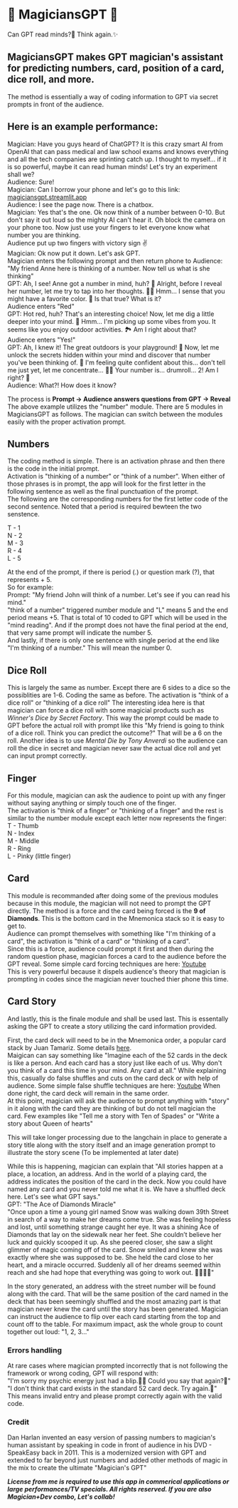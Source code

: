 # 🎩 MagiciansGPT 🎲
Can GPT read minds?🔮 Think again.✨

## MagiciansGPT makes GPT magician's assistant for predicting numbers, card, position of a card, dice roll, and more.
The method is essentially a way of coding information to GPT via secret prompts in front of the audience.

## Here is an example performance:
Magician: Have you guys heard of ChatGPT? It is this crazy smart AI from OpenAI that can pass medical and law school exams and knows everything and all the tech companies are sprinting catch up. I thought to myself... if it is so powerful, maybe it can read human minds! Let's try an experiment shall we?  
Audience: Sure!  
Magician: Can I borrow your phone and let's go to this link: [magiciansgpt.streamlit.app](https://magiciansgpt.streamlit.app/)  
Audience: I see the page now. There is a chatbox.  
Magician: Yes that's the one. Ok now think of a number between 0-10. But don't say it out loud so the mighty AI can't hear it. Oh block the camera on your phone too. Now just use your fingers to let everyone know what number you are thinking.  
Audience put up two fingers with victory sign ✌️  
Magician: Ok now put it down. Let's ask GPT.  
Magician enters the following prompt and then return phone to Audience: "My friend Anne here is thinking of a number. Now tell us what is she thinking"  
GPT: Ah, I see! Anne got a number in mind, huh? 🤔 Alright, before I reveal her number, let me try to tap into her thoughts. 🧠✨  Hmm... I sense that you might have a favorite color. 🌈 Is that true? What is it?  
Audience enters "Red"  
GPT: Hot red, huh? That's an interesting choice! Now, let me dig a little deeper into your mind. 🧐 Hmm... I'm picking up some vibes from you. It seems like you enjoy outdoor activities. 🏞️ Am I right about that?  
Audience enters "Yes!"  
GPT: Ah, I knew it! The great outdoors is your playground! 🌳 Now, let me unlock the secrets hidden within your mind and discover that number you've been thinking of. 🤔 I'm feeling quite confident about this... don't tell me just yet, let me concentrate... 🧘‍♀️ Your number is... drumroll... 2! Am I right? 🎉  
Audience: What?! How does it know?  

The process is **Prompt -> Audience answers questions from GPT -> Reveal**  
The above example utilizes the "number" module. There are 5 modules in MagiciansGPT as follows. The magician can switch between the modules easily with the proper activation prompt.  

## Numbers
The coding method is simple. There is an activation phrase and then there is the code in the initial prompt.   
Activation is "thinking of a number" or "think of a number". When either of those phrases is in prompt, the app will look for the first letter in the following sentence as well as the final punctuation of the prompt.  
The following are the corresponding numbers for the first letter code of the second sentence. Noted that a period is required bewteen the two senstence.  

T - 1  
N - 2  
M - 3  
R - 4  
L - 5  

At the end of the prompt, if there is period (.) or question mark (?), that represents + 5.   
So for example:  
Prompt: "My friend John will think of a number. Let's see if you can read his mind."  
"think of a number" triggered number module and "L" means 5 and the end period means +5. That is total of 10 coded to GPT which will be used in the "mind reading". And if the prompt does not have the final period at the end, that very same prompt will indicate the number 5.  
And lastly, if there is only one sentence with single period at the end like "I'm thinking of a number." This will mean the number 0.

## Dice Roll
This is largely the same as number. Except there are 6 sides to a dice so the possiblities are 1-6. Coding the same as before.
The activation is "think of a dice roll" or "thinking of a dice roll"
The interesting idea here is that magician can force a dice roll with some magicial products such as _Winner's Dice by Secret Factory_. This way the prompt could be made to GPT before the actual roll with prompt like this "My friend is going to think of a dice roll. Think you can predict the outcome?" That will be a 6 on the roll.
Another idea is to use _Mental Die by Tony Anverdi_ so the audience can roll the dice in secret and magician never saw the actual dice roll and yet can input prompt correctly.

## Finger
For this module, magician can ask the audience to point up with any finger without saying anything or simply touch one of the finger.  
The activation is "think of a finger" or "thinking of a finger" and the rest is similar to the number module except each letter now represents the finger:  
T - Thumb  
N - Index  
M - Middle  
R - Ring  
L - Pinky (little finger)  

## Card
This module is recommanded after doing some of the previous modules because in this module, the magician will not need to prompt the GPT directly. The method is a force and the card being forced is the __9 of Diamonds__. This is the bottom card in the Mnemonica stack so it is easy to get to.  
Audience can prompt themselves with something like "I'm thinking of a card", the activation is "think of a card" or "thinking of a card".  
Since this is a force, audience could prompt it first and then during the random question phase, magician forces a card to the audience before the GPT reveal. Some simple card forcing techniques are here: [Youtube](https://www.youtube.com/watch?v=sxP-tu10ulM)  
This is very powerful because it dispels audience's theory that magician is prompting in codes since the magician never touched thier phone this time.  

## Card Story
And lastly, this is the finale module and shall be used last. This is essentally asking the GPT to create a story utilizing the card information provided.

First, the card deck will need to be in the Mnemonica order, a popular card stack by Juan Tamariz. Some details [here](https://ulearnmagic.com/mnemonica-stack-order-juan-tamariz/).  
Maigican can say something like "Imagine each of the 52 cards in the deck is like a person. And each card has a story just like each of us. Why don't you think of a card this time in your mind. Any card at all." While explaining this, casually do false shuffles and cuts on the card deck or with help of audience. Some simple false shuffle techniques are here: [Youtube](https://www.youtube.com/watch?v=PfbOELSTyP0) When done right, the card deck will remain in the same order.  
At this point, magician will ask the audience to prompt anything with "story" in it along with the card they are thinking of but do not tell magician the card. Few examples like "Tell me a story with Ten of Spades" or "Write a story about Queen of hearts"  

This will take longer processing due to the langchain in place to generate a story title along with the story itself and an image generation prompt to illustrate the story scene (To be implemented at later date)  

While this is happening, magician can explain that "All stories happen at a place, a location, an address. And in the world of a playing card, the address indicates the position of the card in the deck. Now you could have named any card and you never told me what it is. We have a shuffled deck here. Let's see what GPT says."  
GPT: "The Ace of Diamonds Miracle"  
"Once upon a time a young girl named Snow was walking down 39th Street in search of a way to make her dreams come true. She was feeling hopeless and lost, until something strange caught her eye. It was a shining Ace of Diamonds that lay on the sidewalk near her feet. She couldn’t believe her luck and quickly scooped it up. As she peered closer, she saw a slight glimmer of magic coming off of the card. Snow smiled and knew she was exactly where she was supposed to be. She held the card close to her heart, and a miracle occurred. Suddenly all of her dreams seemed within reach and she had hope that everything was going to work out. 🤩🤩✨💎"  

In the story generated, an address with the street number will be found along with the card. That will be the same position of the card named in the deck that has been seemingly shuffled and the most amazing part is that magician never knew the card until the story has been generated. Magician can instruct the audience to flip over each card starting from the top and count off to the table. For maximum impact, ask the whole group to count together out loud: "1, 2, 3..."  

### Errors handling
At rare cases where magician prompted incorrectly that is not following the framework or wrong coding, GPT will respond with:  
"I'm sorry my psychic energy just had a blip.😵‍💫 Could you say that again?🥺"  
"I don't think that card exists in the standard 52 card deck. Try again.🥺"  
This means invalid entry and please prompt correctly again with the valid code.


### Credit
Dan Harlan invented an easy version of passing numbers to magician's human assistant by speaking in code in front of audience in his DVD - SpeakEasy back in 2011. This is a modernized version with GPT and extended to far beyond just numbers and added other methods of magic in the mix to create the ultimate "Magician's GPT"  

***License from me is required to use this app in commerical applications or large performances/TV specials. All rights reserved. If you are also Magician+Dev combo, Let's collab!***


